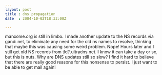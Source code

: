 ```yaml
---
layout: post
title : dns propagation
date  : 2004-10-02T18:32:00Z

---
```

manxome.org is still in limbo.  I made another update to the NS records via gandi.net, to eliminate any need for the old ns names to resolve, thinking that maybe this was causing some weird problem.  Nope!  Hours later and I still get old NS records from tld?.ultradns.net.  I know it can take a day or so, but this is nuts.  Why are DNS updates still so slow?  I find it hard to believe that there are really good reasons for this nonsense to persist.  I just want to be able to get mail again!

